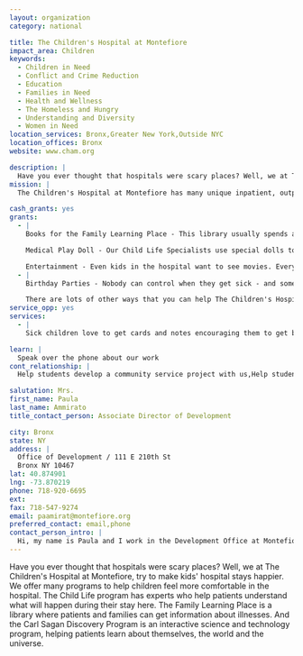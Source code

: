 ```yaml
---
layout: organization
category: national

title: The Children's Hospital at Montefiore
impact_area: Children
keywords: 
  - Children in Need
  - Conflict and Crime Reduction
  - Education
  - Families in Need
  - Health and Wellness
  - The Homeless and Hungry
  - Understanding and Diversity
  - Women in Need
location_services: Bronx,Greater New York,Outside NYC
location_offices: Bronx
website: www.cham.org

description: |
  Have you ever thought that hospitals were scary places? Well, we at The Children's Hospital at Montefiore, try to make kids' hospital stays happier. We offer many programs to help children feel more comfortable in the hospital. The Child Life program has experts who help patients understand what will happen during their stay here. The Family Learning Place is a library where patients and families can get information about illnesses. And the Carl Sagan Discovery Program is an interactive science and technology program, helping patients learn about themselves, the world and the universe.
mission: |
  The Children's Hospital at Montefiore has many unique inpatient, outpatient and community-based programs designed to meet all of your child's physical and emotional needs. We draw on the multidisciplinary expertise of CHAM’s pioneering and nationally-renowned physicians and staff to provide state-of-the-art treatment in a warm, caring environment. 

cash_grants: yes
grants: 
  - |
    Books for the Family Learning Place - This library usually spends about $20 on each book. A grant of $400 would allow us to buy 20 books to help children and families get important information about their illness. 

    Medical Play Doll - Our Child Life Specialists use special dolls to explain medical procedures to children. These dolls have special parts that allow children to see their body parts, and our staff can explain. 

    Entertainment - Even kids in the hospital want to see movies. Every $100 donation will help us buy 5 new videos or dvds to make their time in the hospital a little more fun! A donation of $250 would help us buy a tv/dvd/game system on a cart that we can use for patients who are so sick that they can not be around other children.
  - |
    Birthday Parties - Nobody can control when they get sick - and sometimes, kids have to spend their birthdays in the hospital. When that happens, we like to have birthday parties to make the day special. Each party costs about $50, to pay for a cake, decorations, and a birthday gift. A donation of $750 would pay for 15 parties. 

    There are lots of other ways that you can help The Children's Hospital at Montefiore - we hope you will help us find the right way for your school to support our hospital!
service_opp: yes
services: 
  - |
    Sick children love to get cards and notes encouraging them to get better. Your school can create cards that we will give to children when they are in the hospital.

learn: |
  Speak over the phone about our work
cont_relationship: |
  Help students develop a community service project with us,Help students tell local newspapers and media about their grant and/or project with us

salutation: Mrs.
first_name: Paula
last_name: Ammirato
title_contact_person: Associate Director of Development

city: Bronx
state: NY
address: |
  Office of Development / 111 E 210th St  
  Bronx NY 10467
lat: 40.874901
lng: -73.870219
phone: 718-920-6695
ext: 
fax: 718-547-9274
email: paamirat@montefiore.org
preferred_contact: email,phone
contact_person_intro: |
  Hi, my name is Paula and I work in the Development Office at Montefiore Medical Center. My department raises money to pay for equipment and programs at The Children's Hospital and for Montefiore's three other hospitals. I love my job, because I meet a lot of really great people who really care about others and want to help. I hope that I have the chance to work with your school this year!
---
```

Have you ever thought that hospitals were scary places? Well, we at The Children's Hospital at Montefiore, try to make kids' hospital stays happier. We offer many programs to help children feel more comfortable in the hospital. The Child Life program has experts who help patients understand what will happen during their stay here. The Family Learning Place is a library where patients and families can get information about illnesses. And the Carl Sagan Discovery Program is an interactive science and technology program, helping patients learn about themselves, the world and the universe.